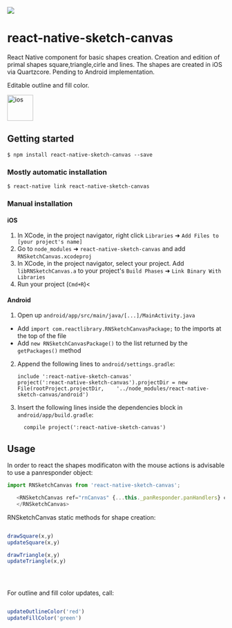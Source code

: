 [![](https://img.shields.io/npm/dm/react-native-sketch-canvas.svg?style=flat-square)](https://www.npmjs.com/package/react-native-sketch-canvas)
# react-native-sketch-canvas

React Native component for basic shapes creation.
Creation and edition of primal shapes square,triangle,cirle and lines.
The shapes are created in iOS via Quartzcore.
Pending to Android implementation.

Editable outline and fill color.

<img src="/recources/SketchGif.gif" alt="ios" style="width: 60px;"/>

## Getting started

`$ npm install react-native-sketch-canvas --save`

### Mostly automatic installation

`$ react-native link react-native-sketch-canvas`

### Manual installation


#### iOS

1. In XCode, in the project navigator, right click `Libraries` ➜ `Add Files to [your project's name]`
2. Go to `node_modules` ➜ `react-native-sketch-canvas` and add `RNSketchCanvas.xcodeproj`
3. In XCode, in the project navigator, select your project. Add `libRNSketchCanvas.a` to your project's `Build Phases` ➜ `Link Binary With Libraries`
4. Run your project (`Cmd+R`)<

#### Android

1. Open up `android/app/src/main/java/[...]/MainActivity.java`
  - Add `import com.reactlibrary.RNSketchCanvasPackage;` to the imports at the top of the file
  - Add `new RNSketchCanvasPackage()` to the list returned by the `getPackages()` method
2. Append the following lines to `android/settings.gradle`:
  	```
  	include ':react-native-sketch-canvas'
  	project(':react-native-sketch-canvas').projectDir = new File(rootProject.projectDir, 	'../node_modules/react-native-sketch-canvas/android')
  	```
3. Insert the following lines inside the dependencies block in `android/app/build.gradle`:
  	```
      compile project(':react-native-sketch-canvas')
  	```

## Usage
In order to react the shapes modificaton with the mouse actions is advisable to use a panresponder object:
```javascript
import RNSketchCanvas from 'react-native-sketch-canvas';

   <RNSketchCanvas ref="rnCanvas" {...this._panResponder.panHandlers} canvasStyle={{fillColor:'white',outlineColor:'red'}}>
   </RNSketchCanvas>
```

RNSketchCanvas static methods for shape creation:
```javascript

drawSquare(x,y)
updateSquare(x,y)

drawTriangle(x,y)
updateTriangle(x,y)


  
```

For outline and fill color updates, call:
```javascript

updateOutlineColor('red')
updateFillColor('green')

  
```

  

